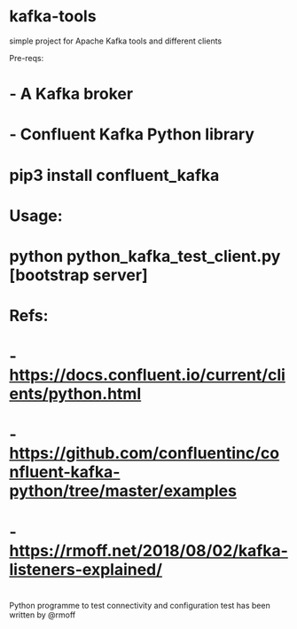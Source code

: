 # kafka-tools
simple project for Apache Kafka tools and different clients

Pre-reqs:
#  - A Kafka broker
#  - Confluent Kafka Python library
#      pip3 install confluent_kafka
#
# Usage: 
#
#  python python_kafka_test_client.py [bootstrap server]
# 
# Refs: 
#  - https://docs.confluent.io/current/clients/python.html
#  - https://github.com/confluentinc/confluent-kafka-python/tree/master/examples
#  - https://rmoff.net/2018/08/02/kafka-listeners-explained/
#

Python programme to test connectivity and configuration test has been written by @rmoff
